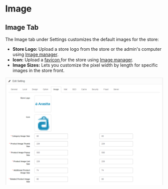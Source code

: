 Image
==============

Image Tab
---------

The Image tab under Settings customizes the default images for the store:

- **Store Logo:** Upload a store logo from the store or the admin's computer using [Image manager](docs/user-manual/admin/image-manager).
- **Icon:** Upload a [favicon ](http://en.wikipedia.org/wiki/Favicon)for the store using [Image manager](docs/user-manual/admin/image-manager).
- **Image Sizes:** Lets you customize the pixel width by length for specific images in the store front.

![settings image tab](_images/settings-image-tab.png)
